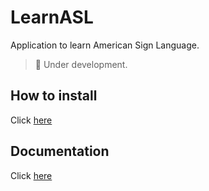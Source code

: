 # LearnASL
Application to learn American Sign Language. 

> :construction: Under development.

## How to install
Click [here](https://github.com/JesusGonzalezA/LearnASL/wiki/How-to-install)

## Documentation
Click [here](https://github.com/JesusGonzalezA/LearnASLDoc)
